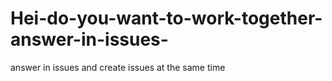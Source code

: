 # Hei-do-you-want-to-work-together-answer-in-issues-

answer in issues and create issues at the same time
